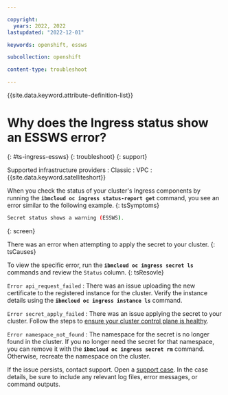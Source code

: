```yaml
---

copyright: 
  years: 2022, 2022
lastupdated: "2022-12-01"

keywords: openshift, essws

subcollection: openshift

content-type: troubleshoot

---
```


{{site.data.keyword.attribute-definition-list}}


# Why does the Ingress status show an ESSWS error?
{: #ts-ingress-essws}
{: troubleshoot}
{: support}

Supported infrastructure providers
:   Classic
:   VPC
:   {{site.data.keyword.satelliteshort}}

When you check the status of your cluster's Ingress components by running the **`ibmcloud oc ingress status-report get`** command, you see an error similar to the following example.
{: tsSymptoms}

```sh
Secret status shows a warning (ESSWS).
```
{: screen}

There was an error when attempting to apply the secret to your cluster.
{: tsCauses}

To view the specific error, run the **`ibmcloud oc ingress secret ls`** commands and review the `Status` column.
{: tsResovle}

`Error api_request_failed`
:   There was an issue uploading the new certificate to the registered instance for the cluster. Verify the instance details using the **`ibmcloud oc ingress instance ls`** command.

`Error secret_apply_failed`
:   There was an issue applying the secret to your cluster. Follow the steps to [ensure your cluster control plane is healthy](/docs/openshift?topic=openshift-debug_master#review-master-health).

`Error namespace_not_found`
:   The namespace for the secret is no longer found in the cluster. If you no longer need the secret for that namespace, you can remove it with the **`ibmcloud oc ingress secret rm`** command. Otherwise, recreate the namespace on the cluster.

If the issue persists, contact support. Open a [support case](/docs/get-support?topic=get-support-using-avatar). In the case details, be sure to include any relevant log files, error messages, or command outputs.


